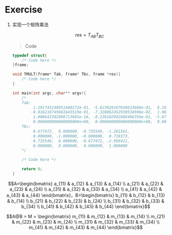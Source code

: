&emsp;
# Exercise

1. 实现一个矩阵乘法

    $$ res = T_{AB}T_{BC}$$

    >Code
    ```c++
    typedef struct{
        /* Code here */
    }frame;

    void TMULT(frame* Tab, frame* Tbc, frame *res){
        /* Code here */
    }

    int main(int argc, char** argv){
        /*
        Tab:
             1.291745248951440272e-01, -5.623929167659633688e-01,  8.167179129231746382e-01, 7.446654875896275838e-01,
            -9.916218745661643519e-01, -7.326062452930534596e-02,  1.063905013404032041e-01, 5.752737313980316181e-01,
             1.008641502896713695e-16, -8.236182902686466356e-01, -5.671445247332920214e-01, 1.066633865905884049e+00,
             0.000000000000000000e+00,  0.000000000000000000e+00,  0.000000000000000000e+00, 1.000000000000000000e+00
        Tbc: 
             0.677472,  0.000000, -0.735549, -1.201561,
             0.000000, -1.000000, -0.000000,  0.719373,
            -0.735549,  0.000000, -0.677472, -2.996411,
             0.000000,  0.000000,  0.000000,  1.000000
        */

        /* Code here */

        return 0;
    }
    ```

$$A=\begin{bmatrix}
a_{11} & a_{12} & a_{13} & a_{14} \\
a_{21} & a_{22} & a_{23} & a_{24} \\
a_{31} & a_{32} & a_{33} & a_{34} \\
a_{41} & a_{42} & a_{43} & a_{44} 
\end{bmatrix}，B=\begin{bmatrix}
b_{11} & b_{12} & b_{13} & b_{14} \\
b_{21} & b_{22} & b_{23} & b_{24} \\
b_{31} & b_{32} & b_{33} & b_{34} \\
b_{41} & b_{42} & b_{43} & b_{44} 
\end{bmatrix}$$

$$A@B = M = \begin{bmatrix}
m_{11} & m_{12} & m_{13} & m_{14} \\
m_{21} & m_{22} & m_{23} & m_{24} \\
m_{31} & m_{32} & m_{33} & m_{34} \\
m_{41} & m_{42} & m_{43} & m_{44} 
\end{bmatrix}$$
